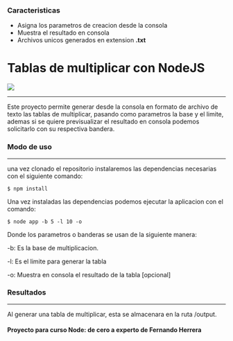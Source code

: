 ### Caracteristicas

- Asigna los parametros de creacion desde la consola
- Muestra el resultado en consola
- Archivos unicos generados en extension **.txt**

# Tablas de multiplicar con NodeJS

![](https://myawesomeportafolio.web.app/src/4x/logo-180x180.png)


------------


Este proyecto permite generar desde la consola en formato de archivo de texto las tablas de multiplicar, pasando como parametros la base y el limite, ademas si se quiere previsualizar el resultado en consola podemos solicitarlo con su respectiva bandera.

### Modo de uso


------------
 una vez clonado el repositorio instalaremos las dependencias necesarias con el siguiente comando:

    $ npm install

 Una vez instaladas las dependencias podemos ejecutar la aplicacion con el comando:

    $ node app -b 5 -l 10 -o

Donde los parametros o banderas se usan de la siguiente manera:

 -b: Es la base de multiplicacion.

 -l: Es el limite para generar la tabla

-o: Muestra en consola el resultado de la tabla [opcional]

 ### Resultados
------------

Al generar una tabla de multiplicar, esta se almacenara en la ruta /output.

#### Proyecto para curso Node: de cero a experto de Fernando Herrera
